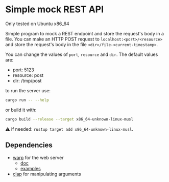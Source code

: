 # Simple mock REST API

Only tested on Ubuntu x86_64

Simple program to mock a REST endpoint and store the request's body in a file.
You can make an HTTP POST request to `localhost:<port>/<resource>` and store the
request's body in the file `<dir>/file-<current-timestamp>`.

You can change the values of `port`, `resource` and `dir`.
The default values are:

* port: 5123
* resource: post
* dir: /tmp/post

to run the server use:

```sh
cargo run -- --help
```

or build it with:

```bash
cargo build --release --target x86_64-unknown-linux-musl
```
⚠️ if needed: `rustup target add x86_64-unknown-linux-musl`.

## Dependencies

* [warp](https://github.com/seanmonstar/warp) for the web server
    * [doc](https://docs.rs/warp/latest/warp/index.html)
    * [examples](https://github.com/seanmonstar/warp/tree/master/examples)
* [clap](https://docs.rs/clap/latest/clap/index.html) for manipulating arguments